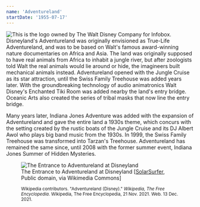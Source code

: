 ```yaml
---
name: 'Adventureland'
startDate: '1955-07-17'
---
```


<img src="https://upload.wikimedia.org/wikipedia/en/thumb/0/0f/Adventureland_logo.svg/300px-Adventureland_logo.svg.png" alt="This is the logo owned by The Walt Disney Company for Infobox." title="This is the logo owned by The Walt Disney Company for Infobox." class="align-right">Disneyland's Adventureland was originally envisioned as True-Life Adventureland, and was to be based on Walt's famous award-winning nature documentaries on Africa and Asia. The land was originally supposed to have real animals from Africa to inhabit a jungle river, but after zoologists told Walt the real animals would lie around or hide, the imagineers built mechanical animals instead. Adventureland opened with the Jungle Cruise as its star attraction, until the Swiss Family Treehouse was added years later. With the groundbreaking technology of audio animatronics Walt Disney's Enchanted Tiki Room was added nearby the land's entry bridge. Oceanic Arts also created the series of tribal masks that now line the entry bridge.

Many years later, Indiana Jones Adventure was added with the expansion of Adventureland and gave the entire land a 1930s theme, which concurs with the setting created by the rustic boats of the Jungle Cruise and its DJ Albert Awol who plays big band music from the 1930s. In 1999, the Swiss Family Treehouse was transformed into Tarzan's Treehouse. Adventureland has remained the same since, until 2008 with the former summer event, Indiana Jones Summer of Hidden Mysteries.

<figure class="align-center">
<img src="https://upload.wikimedia.org/wikipedia/commons/thumb/6/65/Adventureland_Entrance.JPG/1024px-Adventureland_Entrance.JPG" alt="The Entrance to Adventureland at Disneyland" title="The Entrance to Adventureland at Disneyland">

<figcaption>The Entrance to Adventureland at Disneyland [<a href="https://commons.wikimedia.org/wiki/File:Adventureland_Entrance.JPG">SolarSurfer</a>, Public domain, via Wikimedia Commons]</figcaption>

<small>Wikipedia contributors. "Adventureland (Disney)." _Wikipedia, The Free Encyclopedia_. Wikipedia, The Free Encyclopedia, 21 Nov. 2021. Web. 13 Dec. 2021.</small>
